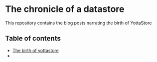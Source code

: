 # The chronicle of a datastore

This repository contains the blog posts narrating the birth of YottaStore

## Table of contents
- [The birth of yottastore](./articles/01-The-birth-of-Yottastore)
-
